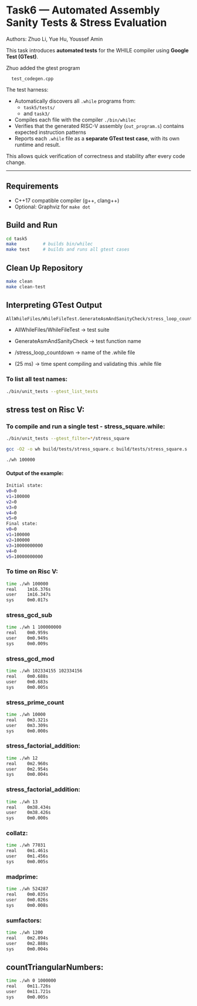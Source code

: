 # Task6 — Automated Assembly Sanity Tests & Stress Evaluation
  Authors: Zhuo Li, Yue Hu, Youssef Amin

  This task introduces **automated tests** for the WHILE compiler using **Google Test (GTest)**.
  
  Zhuo added the gtest program
  ```
    test_codegen.cpp
  ```

  The test harness:
  - Automatically discovers all `.while` programs from:
    - `task5/tests/`
    - and `task3/`
  - Compiles each file with the compiler `./bin/whilec`
  - Verifies that the generated RISC-V assembly (`out_program.s`) contains expected instruction patterns
  - Reports each `.while` file as a **separate GTest test case**, with its own runtime and result.

  This allows quick verification of correctness and stability after every code change.

---

## Requirements
- C++17 compatible compiler (g++, clang++)
- Optional: Graphviz for `make dot`

## Build and Run
```bash
cd task5
make          # builds bin/whilec
make test     # builds and runs all gtest cases
```

## Clean Up Repository
```bash
make clean
make clean-test
```

## Interpreting GTest Output
```bash
AllWhileFiles/WhileFileTest.GenerateAsmAndSanityCheck/stress_loop_countdown (25 ms)
```
- AllWhileFiles/WhileFileTest → test suite

- GenerateAsmAndSanityCheck → test function name

- /stress_loop_countdown → name of the .while file

- (25 ms) → time spent compiling and validating this .while file

### To list all test names:
```bash
./bin/unit_tests --gtest_list_tests
```

## stress test on Risc V:
### To compile and run a single test - stress_square.while:
```bash
./bin/unit_tests --gtest_filter=*/stress_square

gcc -O2 -o wh build/tests/stress_square.c build/tests/stress_square.s

./wh 100000
```
#### Output of the example:
```bash
Initial state:
v0=0
v1=100000
v2=0
v3=0
v4=0
v5=0
Final state:
v0=0
v1=100000
v2=100000
v3=10000000000
v4=0
v5=10000000000
```
### To time on Risc V:
```bash
time ./wh 100000
real    1m16.376s
user    1m16.347s
sys     0m0.017s
```

### stress_gcd_sub
```bash
time ./wh 1 100000000
real    0m0.959s
user    0m0.949s
sys     0m0.009s
```

### stress_gcd_mod
```bash
time ./wh 102334155 102334156
real    0m0.688s
user    0m0.683s
sys     0m0.005s
```

### stress_prime_count
```bash
time ./wh 10000
real    0m3.321s
user    0m3.309s
sys     0m0.000s
```
### stress_factorial_addition:
```bash
time ./wh 12
real    0m2.960s
user    0m2.954s
sys     0m0.004s
```

### stress_factorial_addition:
```bash
time ./wh 13
real    0m38.434s
user    0m38.426s
sys     0m0.000s
```

### collatz:
```bash
time ./wh 77031
real    0m1.461s
user    0m1.456s
sys     0m0.005s
```

### madprime:
```bash
time ./wh 524287
real    0m0.035s
user    0m0.026s
sys     0m0.008s
```

### sumfactors:
```bash
time ./wh 1200
real    0m2.894s
user    0m2.888s
sys     0m0.004s
```

## countTriangularNumbers:
```bash
time ./wh 0 1000000
real    0m11.726s
user    0m11.721s
sys     0m0.005s
```